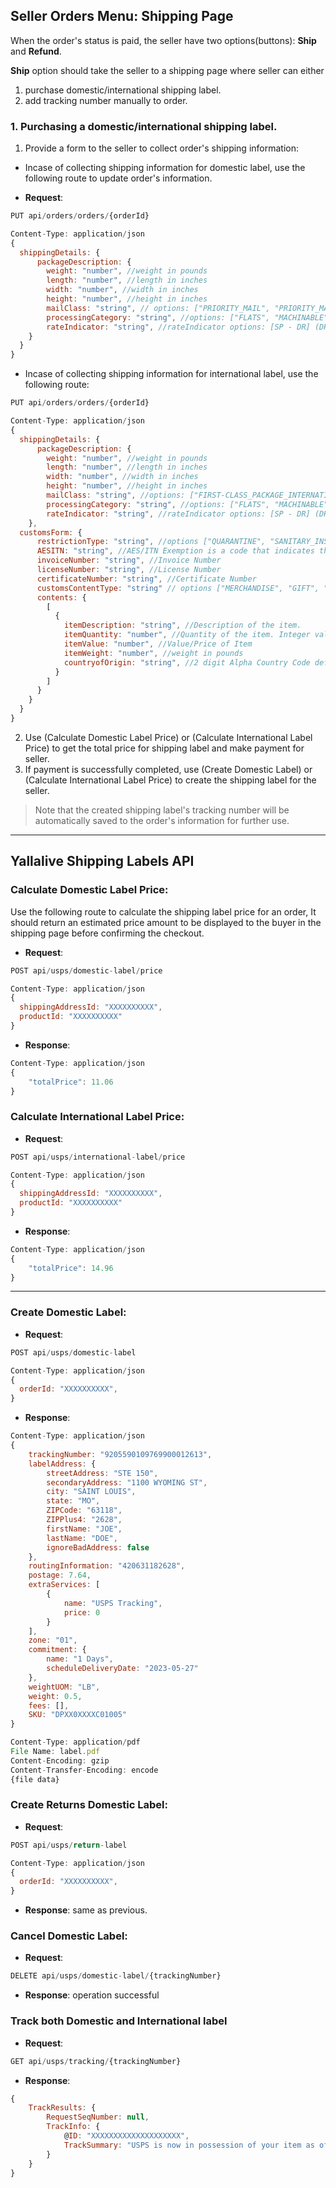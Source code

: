 ## Seller Orders Menu: Shipping Page 
When the order's status is paid, the seller have two options(buttons): **Ship** and **Refund**.

**Ship** option should take the seller to a shipping page where seller can either 
1. purchase domestic/international shipping label.
2. add tracking number manually to order.


### 1. Purchasing a domestic/international shipping label.
1. Provide a form to the seller to collect order's shipping information:
- Incase of collecting shipping information for domestic label, use the following route to update order's information.

- **Request**:
```javascript
PUT api/orders/orders/{orderId}

Content-Type: application/json
{
  shippingDetails: {
      packageDescription: {
        weight: "number", //weight in pounds
        length: "number", //length in inches
        width: "number", //width in inches
        height: "number", //height in inches
        mailClass: "string", // options: ["PRIORITY_MAIL", "PRIORITY_MAIL_EXPRESS", "PARCEL_SELECT", "PARCEL_SELECT_LIGHTWEIGHT"]
        processingCategory: "string", //options: ["FLATS", "MACHINABLE", "NON_MACHINABLE"],
        rateIndicator: "string", //rateIndicator options: [SP - DR] (DR - Dimensional, Rectangular SP - Single Piece)
    }
  }
}
```
- Incase of collecting shipping information for international label, use the following route:
```javascript
PUT api/orders/orders/{orderId}

Content-Type: application/json
{
  shippingDetails: {
      packageDescription: {
        weight: "number", //weight in pounds
        length: "number", //length in inches
        width: "number", //width in inches
        height: "number", //height in inches
        mailClass: "string", //options: ["FIRST-CLASS_PACKAGE_INTERNATIONAL_SERVICE", "PRIORITY_MAIL_INTERNATIONAL", "PRIORITY_MAIL_EXPRESS_INTERNATIONAL", "GLOBAL_EXPRESS_GUARANTEED"]
        processingCategory: "string", //options: ["FLATS", "MACHINABLE", "NON_MACHINABLE"],
        rateIndicator: "string", //rateIndicator options: [SP - DR] (DR - Dimensional, Rectangular SP - Single Piece)
    },
  customsForm: {
      restrictionType: "string", //options ["QUARANTINE", "SANITARY_INSPECTION", "PHYTOSANITARY_INSPECTION", "OTHER"]
      AESITN: "string", //AES/ITN Exemption is a code that indicates the reason why you did not need to file electronic export information.
      invoiceNumber: "string", //Invoice Number
      licenseNumber: "string", //License Number
      certificateNumber: "string", //Certificate Number
      customsContentType: "string" // options ["MERCHANDISE", "GIFT", "DOCUMENT", "COMMERCIAL_SAMPLE", "RETURNED_GOODS", "OTHER", "HUMANITARIAN_DONATIONS", "DANGEROUS_GOODS", "CREMATED_REMAINS", "NON_NEGOTIABLE_DOCUMENT", "MEDICAL_SUPPLIES", "PHARMACEUTICALS"],
      contents: {
        [
          {
            itemDescription: "string", //Description of the item.
            itemQuantity: "number", //Quantity of the item. Integer value required.
            itemValue: "number", //Value/Price of Item
            itemWeight: "number", //weight in pounds
            countryofOrigin: "string", //2 digit Alpha Country Code defined by ISO is required for international address
          }
        ]
      }
    }
  }
}
```

 2. Use (Calculate Domestic Label Price) or (Calculate International Label Price) to get the total price for shipping label and make payment for seller.
 3. If payment is successfully completed, use (Create Domestic Label) or (Calculate International Label Price) to create the shipping label for the seller. 
 > Note that the created shipping label's tracking number will be automatically saved to the order's information for further use.

---

## Yallalive Shipping Labels API

### Calculate Domestic Label Price:
Use the following route to calculate the shipping label price for an order, It should return an estimated price amount to be displayed to the buyer in the shipping page before confirming the checkout.

- **Request**:
```javascript
POST api/usps/domestic-label/price

Content-Type: application/json
{
  shippingAddressId: "XXXXXXXXXX",
  productId: "XXXXXXXXXX"
}
```
- **Response**:
```javascript
Content-Type: application/json
{
    "totalPrice": 11.06
}
```

### Calculate International Label Price:

- **Request**:
```javascript
POST api/usps/international-label/price

Content-Type: application/json
{
  shippingAddressId: "XXXXXXXXXX",
  productId: "XXXXXXXXXX"
}

```
- **Response**:
```javascript
Content-Type: application/json
{
    "totalPrice": 14.96
}
```

---

### Create Domestic Label:

- **Request**:
```javascript
POST api/usps/domestic-label

Content-Type: application/json
{
  orderId: "XXXXXXXXXX",
}
```
- **Response**:
```javascript
Content-Type: application/json
{
    trackingNumber: "9205590109769900012613",
    labelAddress: {
        streetAddress: "STE 150",
        secondaryAddress: "1100 WYOMING ST",
        city: "SAINT LOUIS",
        state: "MO",
        ZIPCode: "63118",
        ZIPPlus4: "2628",
        firstName: "JOE",
        lastName: "DOE",
        ignoreBadAddress: false
    },
    routingInformation: "420631182628",
    postage: 7.64,
    extraServices: [
        {
            name: "USPS Tracking",
            price: 0
        }
    ],
    zone: "01",
    commitment: {
        name: "1 Days",
        scheduleDeliveryDate: "2023-05-27"
    },
    weightUOM: "LB",
    weight: 0.5,
    fees: [],
    SKU: "DPXX0XXXXC01005"
}

Content-Type: application/pdf
File Name: label.pdf
Content-Encoding: gzip
Content-Transfer-Encoding: encode
{file data}
```

### Create Returns Domestic Label:

- **Request**:
```javascript
POST api/usps/return-label

Content-Type: application/json
{
  orderId: "XXXXXXXXXX",
}
```
- **Response**: same as previous.

### Cancel Domestic Label:

- **Request**:
```javascript
DELETE api/usps/domestic-label/{trackingNumber}
```
- **Response**: operation successful

### Track both Domestic and International label
- **Request**:
```javascript
GET api/usps/tracking/{trackingNumber}
```
- **Response**:
```javascript
{
    TrackResults: {
        RequestSeqNumber: null,
        TrackInfo: {
            @ID: "XXXXXXXXXXXXXXXXXXXX",
            TrackSummary: "USPS is now in possession of your item as of 7:31 am on February 15, 2023 in RICHMOND, VA 23227."
        }
    }
}
```

